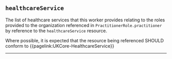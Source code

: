 ## `healthcareService`

The list of healthcare services that this worker provides relating to the roles provided to the organization referenced in `PractitionerRole.practitioner` by reference to the `healthcareService` resource.

Where possible, it is expected that the resource being referenced SHOULD conform to  {{pagelink:UKCore-HealthcareService}}

---
